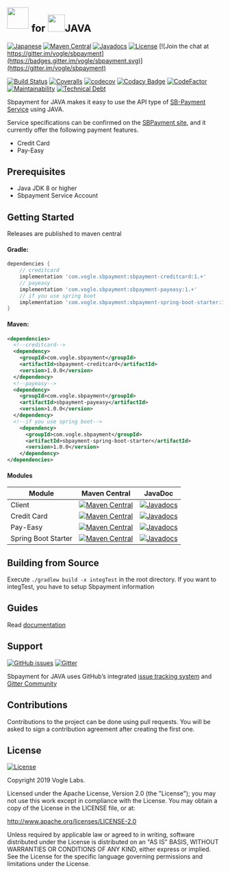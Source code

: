 # <img src="https://service.biztex.co.jp/wp-content/uploads/2018/08/SB-PaymentService_logo-3-1024x129.png" height="50">&nbsp;<sub>for <img src="https://simpleicons.org/icons/java.svg" height="40"/>JAVA</sub>

[![Japanese](https://img.shields.io/badge/ReadMe-%E6%97%A5%E6%9C%AC%E8%AA%9E-yellow.svg)](README_JA.md)
[![Maven Central](https://maven-badges.herokuapp.com/maven-central/com.vogle.sbpayment/sbpayment-client/badge.svg?service=github)](https://search.maven.org/search?q=g:com.vogle.sbpayment)
[![Javadocs](http://javadoc.io/badge/com.vogle.sbpayment/sbpayment-client.svg)](http://javadoc.io/doc/com.vogle.sbpayment/sbpayment-client)
[![License](https://img.shields.io/badge/License-Apache%202.0-blue.svg)](http://www.apache.org/licenses/LICENSE-2.0)
[![Join the chat at https://gitter.im/vogle/sbpayment](https://badges.gitter.im/vogle/sbpayment.svg)](https://gitter.im/vogle/sbpayment)

[![Build Status](https://travis-ci.org/vogle/sbpayment-java.svg?branch=master)](https://travis-ci.org/vogle/sbpayment-java)
[![Coveralls](https://img.shields.io/coveralls/github/vogle/sbpayment-java.svg)](https://coveralls.io/github/vogle/sbpayment-java?branch=master)
[![codecov](https://codecov.io/gh/vogle/sbpayment-java/branch/master/graph/badge.svg)](https://codecov.io/gh/vogle/sbpayment-java)
[![Codacy Badge](https://api.codacy.com/project/badge/Grade/ff7cb7516ca248cfb798e6ab08faaacf)](https://www.codacy.com/app/vogle/sbpayment-java?utm_source=github.com&amp;utm_medium=referral&amp;utm_content=vogle/sbpayment-java&amp;utm_campaign=Badge_Grade)
[![CodeFactor](https://www.codefactor.io/repository/github/vogle/sbpayment-java/badge)](https://www.codefactor.io/repository/github/vogle/sbpayment-java)
[![Maintainability](https://api.codeclimate.com/v1/badges/c27bba1102704c1853dc/maintainability)](https://codeclimate.com/github/vogle/sbpayment-java/maintainability)
[![Technical Debt](https://sonarcloud.io/api/project_badges/measure?project=com.vogle.sbpayment%3Asbpayment-java&metric=sqale_index)](https://sonarcloud.io/dashboard?id=com.vogle.sbpayment%3Asbpayment-java)



Sbpayment for JAVA makes it easy to use the API type of [SB-Payment Service](https://www.sbpayment.jp/) using JAVA.

Service specifications can be confirmed on the [SBPayment site](https://www.sbpayment.jp/document/specification/), and it currently offer the following payment features.
- Credit Card
- Pay-Easy

## Prerequisites
- Java JDK 8 or higher
- Sbpayment Service Account

## Getting Started
Releases are published to maven central

#### Gradle:
```groovy
dependencies {
    // creditcard
    implementation 'com.vogle.sbpayment:sbpayment-creditcard:1.+'
    // payeasy
    implementation 'com.vogle.sbpayment:sbpayment-payeasy:1.+'
    // if you use spring boot
    implementation 'com.vogle.sbpayment:sbpayment-spring-boot-starter:1.+'
}
```

#### Maven:
```xml
<dependencies>
  <!--creditcard-->
  <dependency>
    <groupId>com.vogle.sbpayment</groupId>
    <artifactId>sbpayment-creditcard</artifactId>
    <version>1.0.0</version>
  </dependency>
  <!--payeasy-->
  <dependency>
    <groupId>com.vogle.sbpayment</groupId>
    <artifactId>sbpayment-payeasy</artifactId>
    <version>1.0.0</version>
  </dependency>
  <!--if you use spring boot-->
    <dependency>
      <groupId>com.vogle.sbpayment</groupId>
      <artifactId>sbpayment-spring-boot-starter</artifactId>
      <version>1.0.0</version>
    </dependency>
</dependencies>
```

#### Modules
| Module | Maven Central | JavaDoc |
| ------------- | ------------- | ------------- |
| Client | [![Maven Central](https://maven-badges.herokuapp.com/maven-central/com.vogle.sbpayment/sbpayment-client/badge.svg?service=github)](https://maven-badges.herokuapp.com/maven-central/com.vogle.sbpayment/sbpayment-client) | [![Javadocs](http://javadoc.io/badge/com.vogle.sbpayment/sbpayment-client.svg)](http://javadoc.io/doc/com.vogle.sbpayment/sbpayment-client) |
| Credit Card | [![Maven Central](https://maven-badges.herokuapp.com/maven-central/com.vogle.sbpayment/sbpayment-creditcard/badge.svg?service=github)](https://maven-badges.herokuapp.com/maven-central/com.vogle.sbpayment/sbpayment-creditcard) | [![Javadocs](http://javadoc.io/badge/com.vogle.sbpayment/sbpayment-creditcard.svg)](http://javadoc.io/doc/com.vogle.sbpayment/sbpayment-creditcard) |
| Pay-Easy | [![Maven Central](https://maven-badges.herokuapp.com/maven-central/com.vogle.sbpayment/sbpayment-payeasy/badge.svg?service=github)](https://maven-badges.herokuapp.com/maven-central/com.vogle.sbpayment/sbpayment-payeasy) | [![Javadocs](http://javadoc.io/badge/com.vogle.sbpayment/sbpayment-payeasy.svg)](http://javadoc.io/doc/com.vogle.sbpayment/sbpayment-payeasy) |
| Spring Boot Starter | [![Maven Central](https://maven-badges.herokuapp.com/maven-central/com.vogle.sbpayment/sbpayment-spring-boot-starter/badge.svg?service=github)](https://maven-badges.herokuapp.com/maven-central/com.vogle.sbpayment/sbpayment-spring-boot-starter) | [![Javadocs](http://javadoc.io/badge/com.vogle.sbpayment/sbpayment-spring-boot-starter.svg)](http://javadoc.io/doc/com.vogle.sbpayment/sbpayment-spring-boot-starter) |


## Building from Source
Execute `./gradlew build -x integTest` in the root directory.
If you want to integTest, you have to setup Sbpayment information

## Guides

Read [documentation](https://vogle.com/sbpayment-java/)

## Support
[![GitHub issues](https://img.shields.io/github/issues/vogle/sbpayment-java.svg?color=blue&logo=github)](https://github.com/vogle/sbpayment-java/issues)
[![Gitter](https://img.shields.io/gitter/room/vogle/sbpayment.svg?color=blue&logo=gitter)](https://gitter.im/vogle/sbpayment)

Sbpayment for JAVA uses GitHub’s integrated [issue tracking system](https://github.com/vogle/sbpayment-java/issues) and [Gitter Community](https://gitter.im/vogle/sbpayment)


## Contributions
Contributions to the project can be done using pull requests.
You will be asked to sign a contribution agreement after creating the first one.


## License 
[![License](https://img.shields.io/badge/License-Apache%202.0-blue.svg)](http://www.apache.org/licenses/LICENSE-2.0)

Copyright 2019 Vogle Labs.

Licensed under the Apache License, Version 2.0 (the "License"); you may not use this work except in
compliance with the License. You may obtain a copy of the License in the LICENSE file, or at:

http://www.apache.org/licenses/LICENSE-2.0

Unless required by applicable law or agreed to in writing, software distributed under the License is
distributed on an "AS IS" BASIS, WITHOUT WARRANTIES OR CONDITIONS OF ANY KIND, either express or implied.
See the License for the specific language governing permissions and limitations under the License.